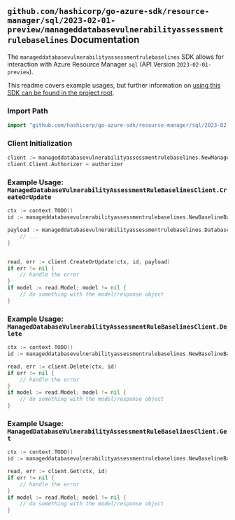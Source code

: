 
## `github.com/hashicorp/go-azure-sdk/resource-manager/sql/2023-02-01-preview/manageddatabasevulnerabilityassessmentrulebaselines` Documentation

The `manageddatabasevulnerabilityassessmentrulebaselines` SDK allows for interaction with Azure Resource Manager `sql` (API Version `2023-02-01-preview`).

This readme covers example usages, but further information on [using this SDK can be found in the project root](https://github.com/hashicorp/go-azure-sdk/tree/main/docs).

### Import Path

```go
import "github.com/hashicorp/go-azure-sdk/resource-manager/sql/2023-02-01-preview/manageddatabasevulnerabilityassessmentrulebaselines"
```


### Client Initialization

```go
client := manageddatabasevulnerabilityassessmentrulebaselines.NewManagedDatabaseVulnerabilityAssessmentRuleBaselinesClientWithBaseURI("https://management.azure.com")
client.Client.Authorizer = authorizer
```


### Example Usage: `ManagedDatabaseVulnerabilityAssessmentRuleBaselinesClient.CreateOrUpdate`

```go
ctx := context.TODO()
id := manageddatabasevulnerabilityassessmentrulebaselines.NewBaselineBaselineID("12345678-1234-9876-4563-123456789012", "example-resource-group", "managedInstanceValue", "databaseValue", "ruleIdValue", "default")

payload := manageddatabasevulnerabilityassessmentrulebaselines.DatabaseVulnerabilityAssessmentRuleBaseline{
	// ...
}


read, err := client.CreateOrUpdate(ctx, id, payload)
if err != nil {
	// handle the error
}
if model := read.Model; model != nil {
	// do something with the model/response object
}
```


### Example Usage: `ManagedDatabaseVulnerabilityAssessmentRuleBaselinesClient.Delete`

```go
ctx := context.TODO()
id := manageddatabasevulnerabilityassessmentrulebaselines.NewBaselineBaselineID("12345678-1234-9876-4563-123456789012", "example-resource-group", "managedInstanceValue", "databaseValue", "ruleIdValue", "default")

read, err := client.Delete(ctx, id)
if err != nil {
	// handle the error
}
if model := read.Model; model != nil {
	// do something with the model/response object
}
```


### Example Usage: `ManagedDatabaseVulnerabilityAssessmentRuleBaselinesClient.Get`

```go
ctx := context.TODO()
id := manageddatabasevulnerabilityassessmentrulebaselines.NewBaselineBaselineID("12345678-1234-9876-4563-123456789012", "example-resource-group", "managedInstanceValue", "databaseValue", "ruleIdValue", "default")

read, err := client.Get(ctx, id)
if err != nil {
	// handle the error
}
if model := read.Model; model != nil {
	// do something with the model/response object
}
```
